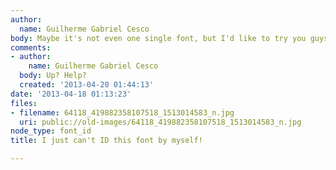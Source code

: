 ```yaml
---
author:
  name: Guilherme Gabriel Cesco
body: Maybe it's not even one single font, but I'd like to try you guys...
comments:
- author:
    name: Guilherme Gabriel Cesco
  body: Up? Help?
  created: '2013-04-20 01:44:13'
date: '2013-04-18 01:13:23'
files:
- filename: 64118_419882358107518_1513014583_n.jpg
  uri: public://old-images/64118_419882358107518_1513014583_n.jpg
node_type: font_id
title: I just can't ID this font by myself!

---
```

